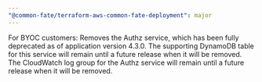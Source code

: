 ```yaml
---
"@common-fate/terraform-aws-common-fate-deployment": major
---
```


For BYOC customers: Removes the Authz service, which has been fully deprecated as of application version 4.3.0.
The supporting DynamoDB table for this service will remain until a future release when it will be removed.
The CloudWatch log group for the Authz service will remain until a future release when it will be removed.

